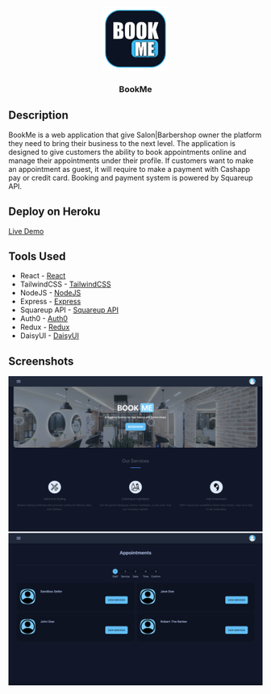 <p align="center">
    <img src="server/public/assets/img/Logo.png" alt="Parsifal logo" height="128">
</p>

<h3 align="center">BookMe</h3>

## Description
BookMe is a web application that give Salon|Barbershop owner the platform they need to bring their business to the next level. The application is designed to give customers the ability to book appointments online and manage their appointments under their profile. If customers want to make an appointment as guest, it will require to make a payment with Cashapp pay or credit card. Booking and payment system is powered by Squareup API.

## Deploy on Heroku
[Live Demo](https://desolate-chamber-34231.herokuapp.com/)


## Tools Used
- React - [React](https://reactjs.org/)
- TailwindCSS - [TailwindCSS](https://tailwindcss.com/)
- NodeJS - [NodeJS](https://nodejs.org/)
- Express - [Express](https://expressjs.com/)
- Squareup API - [Squareup API](https://developer.squareup.com/reference/square)
- Auth0 - [Auth0](https://auth0.com/)
- Redux - [Redux](https://redux.js.org/)
- DaisyUI - [DaisyUI](https://daisyui.com/)

## Screenshots
![Home](server/public/assets/img/Home.png)
![Booking](server/public/assets/img/Booking.png)
